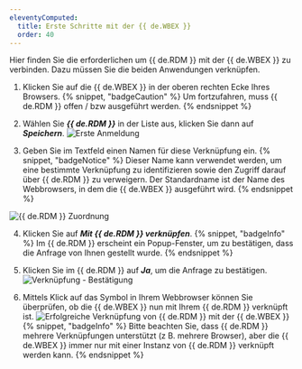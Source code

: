 ```yaml
---
eleventyComputed:
  title: Erste Schritte mit der {{ de.WBEX }}
  order: 40
---
```

Hier finden Sie die erforderlichen um {{ de.RDM }} mit der {{ de.WBEX }} zu verbinden. Dazu müssen Sie die beiden Anwendungen verknüpfen.

1. Klicken Sie auf die {{ de.WBEX }} in der oberen rechten Ecke Ihres Browsers.
{% snippet, "badgeCaution" %}
Um fortzufahren, muss {{ de.RDM }} offen / bzw ausgeführt werden.
{% endsnippet %}

2. Wählen Sie ***{{ de.RDM }}*** in der Liste aus, klicken Sie dann auf ***Speichern***.
![Erste Anmeldung](https://cdnweb.devolutions.net/docs/de/rdm/windows/Dwl4056.png)
1. Geben Sie im Textfeld einen Namen für diese Verknüpfung ein.
{% snippet, "badgeNotice" %}
Dieser Name kann verwendet werden, um eine bestimmte Verknüpfung zu identifizieren sowie den Zugriff darauf über {{ de.RDM }} zu verweigern. Der Standardname ist der Name des Webbrowsers, in dem die {{ de.WBEX }} ausgeführt wird.
{% endsnippet %}

![{{ de.RDM }} Zuordnung](https://cdnweb.devolutions.net/docs/de/rdm/windows/Dwl4057.png)

4. Klicken Sie auf ***Mit {{ de.RDM }} verknüpfen***.
{% snippet, "badgeInfo" %}
Im {{ de.RDM }} erscheint ein Popup-Fenster, um zu bestätigen, dass die Anfrage von Ihnen gestellt wurde.
{% endsnippet %}

5. Klicken Sie im {{ de.RDM }} auf ***Ja***, um die Anfrage zu bestätigen.
![Verknüpfung - Bestätigung](https://cdnweb.devolutions.net/docs/de/rdm/windows/Dwl4058.png)
1. Mittels Klick auf das Symbol in Ihrem Webbrowser können Sie überprüfen, ob die {{ de.WBEX }} nun mit Ihrem {{ de.RDM }} verknüpft ist.
![Erfolgreiche Verknüpfung von {{ de.RDM }} mit der {{ de.WBEX }}](https://cdnweb.devolutions.net/docs/de/rdm/windows/Dwl4059.png)
{% snippet, "badgeInfo" %}
Bitte beachten Sie, dass {{ de.RDM }} mehrere Verknüpfungen unterstützt (z B. mehrere Browser), aber die {{ de.WBEX }} immer nur mit einer Instanz von {{ de.RDM }} verknüpft werden kann.
{% endsnippet %}
